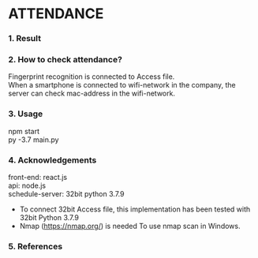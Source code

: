 # ATTENDANCE
### 1. Result
### 2. How to check attendance?
Fingerprint recognition is connected to Access file. <br>
When a smartphone is connected to wifi-network in the company, the server can check mac-address in the wifi-network.
### 3. Usage
npm start <br>
py -3.7 main.py <br>
### 4. Acknowledgements
front-end: react.js <br>
api: node.js <br>
schedule-server: 32bit python 3.7.9 <br>
 - To connect 32bit Access file, this implementation has been tested with 32bit Python 3.7.9 <br>
 - Nmap (https://nmap.org/) is needed To use nmap scan in Windows.
### 5. References
